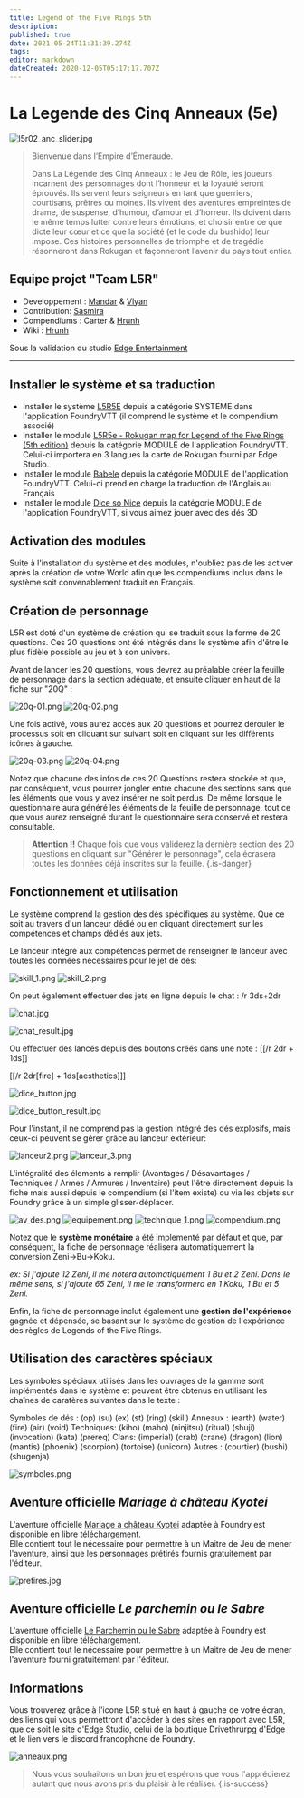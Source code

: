 ```yaml
---
title: Legend of the Five Rings 5th
description: 
published: true
date: 2021-05-24T11:31:39.274Z
tags: 
editor: markdown
dateCreated: 2020-12-05T05:17:17.707Z
---
```


# La Legende des Cinq Anneaux (5e)
![l5r02_anc_slider.jpg](/images/l5r02_anc_slider.jpg)

> Bienvenue dans l’Empire d’Émeraude.
> 
> Dans La Légende des Cinq Anneaux : le Jeu de Rôle, les joueurs incarnent des personnages dont l’honneur et la loyauté seront éprouvés. Ils servent leurs seigneurs en tant que guerriers, courtisans, prêtres ou moines. Ils vivent des aventures empreintes de drame, de suspense, d’humour, d’amour et d’horreur. Ils doivent dans le même temps lutter contre leurs émotions, et choisir entre ce que dicte leur cœur et ce que la société (et le code du bushido) leur impose. Ces histoires personnelles de triomphe et de tragédie résonneront dans Rokugan et façonneront l’avenir du pays tout entier.

## Equipe projet "Team L5R"

- Developpement : [Mandar](https://foundryvtt.com/community/mandar) & [Vlyan](https://foundryvtt.com/community/vlyan)
- Contribution: [Sasmira](https://foundryvtt.com/community/sasmira)
- Compendiums : Carter & [Hrunh](https://foundryvtt.com/community/hrunh)
- Wiki : [Hrunh](https://foundryvtt.com/community/hrunh)

Sous la validation du studio [Edge Entertainment](https://edge-studio.net/)

---

## Installer le système et sa traduction
- Installer le système [L5R5E](https://foundryvtt.com/packages/l5r5e/) depuis a catégorie SYSTEME dans l'application FoundryVTT (il comprend le système et le compendium associé)
- Installer le module [L5R5e - Rokugan map for Legend of the Five Rings (5th edition)](https://foundryvtt.com/packages/l5r5e-map/) depuis la catégorie MODULE de l'application FoundryVTT. Celui-ci importera en 3 langues la carte de Rokugan fourni par Edge Studio.
- Installer le module [Babele](https://foundryvtt.com/packages/babele/) depuis la catégorie MODULE de l'application FoundryVTT. Celui-ci prend en charge la traduction de l'Anglais au Français
- Installer le module [Dice so Nice](https://foundryvtt.com/packages/dice-so-nice/) depuis la catégorie MODULE de l'application FoundryVTT, si vous aimez jouer avec des dés 3D

## Activation des modules
Suite à l'installation du système et des modules, n'oubliez pas de les activer après la création de votre World afin que les compendiums inclus dans le système soit convenablement traduit en Français.

## Création de personnage

L5R est doté d'un système de création qui se traduit sous la forme de 20 questions.
Ces 20 questions ont été intégrés dans le système afin d'être le plus fidèle possible au jeu et à son univers.

Avant de lancer les 20 questions, vous devrez au préalable créer la feuille de personnage dans la section adéquate, et ensuite cliquer en haut de la fiche sur "20Q" :

![20q-01.png](/images/20q-01.png) ![20q-02.png](/images/20q-02.png)

Une fois activé, vous aurez accès aux 20 questions et pourrez dérouler le processus soit en cliquant sur suivant soit en cliquant sur les différents icônes à gauche.

![20q-03.png](/images/20q-03.png) ![20q-04.png](/images/20q-04.png)

Notez que chacune des infos de ces 20 Questions restera stockée et que, par conséquent, vous pourrez jongler entre chacune des sections sans que les éléments que vous y avez insérer ne soit perdus. De même lorsque le questionnaire aura généré les éléments de la feuille de personnage, tout ce que vous aurez renseigné durant le questionnaire sera conservé et restera consultable.

> **Attention !!**
Chaque fois que vous validerez la dernière section des 20 questions en cliquant sur "Générer le personnage", cela écrasera toutes les données déjà inscrites sur la feuille.
{.is-danger}


## Fonctionnement et utilisation
Le système comprend la gestion des dés spécifiques au système. Que ce soit au travers d'un lanceur dédié ou en cliquant directement sur les compétences et champs dédiés aux jets.

Le lanceur intégré aux compétences permet de renseigner le lanceur avec toutes les données nécessaires pour le jet de dés:

![skill_1.png](/images/skill_1.png) ![skill_2.png](/images/skill_2.png)

On peut également effectuer des jets en ligne depuis le chat :
/r 3ds+2dr

![chat.jpg](/images/chat.jpg)

![chat_result.jpg](/images/chat_result.jpg)

Ou effectuer des lancés depuis des boutons créés dans une note :
[[/r 2dr + 1ds]]

[[/r 2dr[fire] + 1ds[aesthetics]]]

![dice_button.jpg](/images/dice_button.jpg)

![dice_button_result.jpg](/images/dice_button_result.jpg)

Pour l'instant, il ne comprend pas la gestion intégré des dés explosifs, mais ceux-ci peuvent se gérer grâce au lanceur extérieur:

![lanceur2.png](/images/lanceur2.png) 
![lanceur_3.png](/images/lanceur_3.png)

L'intégralité des élements à remplir (Avantages / Désavantages / Techniques / Armes / Armures / Inventaire) peut l'être directement depuis la fiche mais aussi depuis le compendium (si l'item existe) ou via les objets sur Foundry grâce à un simple glisser-déplacer.

![av_des.png](/images/av_des.png) ![equipement.png](/images/equipement.png) ![technique_1.png](/images/technique_1.png) ![compendium.png](/images/compendium.png)

Notez que le **système monétaire** a été implementé par défaut et que, par conséquent, la fiche de personnage réalisera automatiquement la conversion Zeni->Bu->Koku.

*ex: Si j'ajoute 12 Zeni, il me notera automatiquement 1 Bu et 2 Zeni. Dans le même sens, si j'ajoute 65 Zeni, il me le transformera en 1 Koku, 1 Bu et 5 Zeni.*

Enfin, la fiche de personnage inclut également une **gestion de l'expérience** gagnée et dépensée, se basant sur le système de gestion de l'expérience des règles de Legends of the Five Rings.


## Utilisation des caractères spéciaux

Les symboles spéciaux utilisés dans les ouvrages de la gamme sont implémentés dans le système et peuvent être obtenus en utilisant les chaînes de caratères suivantes dans le texte :

Symboles de dés : (op) (su) (ex) (st) (ring) (skill)
Anneaux : (earth) (water) (fire) (air) (void)
Techniques: (kiho) (maho) (ninjitsu) (ritual) (shuji) (invocation) (kata) (prereq)
Clans: (imperial) (crab) (crane) (dragon) (lion) (mantis) (phoenix) (scorpion) (tortoise) (unicorn)
Autres : (courtier) (bushi) (shugenja)

![symboles.png](/images/symboles.png)


## Aventure officielle *Mariage à château Kyotei* 

L'aventure officielle [Mariage à château Kyotei](https://foundryvtt.com/packages/l5r_mariage) adaptée à Foundry est disponible en libre téléchargement.  
Elle contient tout le nécessaire pour permettre à un Maitre de Jeu de mener l'aventure, ainsi que les personnages prétirés fournis gratuitement par l'éditeur. 

![pretires.jpg](/images/pretires.jpg) 

## Aventure officielle *Le parchemin ou le Sabre*
L'aventure officielle [Le Parchemin ou le Sabre](https://foundryvtt.com/packages/l5r5e-world-scroll) adaptée à Foundry est disponible en libre téléchargement.  
Elle contient tout le nécessaire pour permettre à un Maitre de Jeu de mener l'aventure fourni gratuitement par l'éditeur. 


## Informations

Vous trouverez grâce à l'icone L5R situé en haut à gauche de votre écran, des liens qui vous permettront d'accéder à des sites en rapport avec L5R, que ce soit le site d'Edge Studio, celui de la boutique Drivethrurpg d'Edge et le lien vers le discord francophone de Foundry.

![anneaux.png](/images/anneaux.png)

> Nous vous souhaitons un bon jeu et espérons que vous l'apprécierez autant que nous avons pris du plaisir à le réaliser.
{.is-success}

